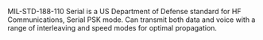 MIL-STD-188-110 Serial is a US Department of Defense standard for HF Communications, Serial PSK mode. Can transmit both data and voice with a range of interleaving and speed modes for optimal propagation.